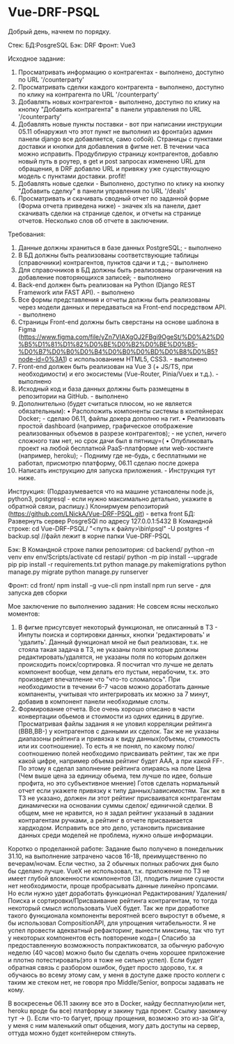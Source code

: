 # Vue-DRF-PSQL
Добрый день, начнем по порядку.

Стек:
БД:PosgreSQL
Бэк: DRF
Фронт: Vue3

Исходное задание:
1.	Просматривать информацию о контрагентах  - выполнено, доступно по URL '/counterparty'
2.	Просматривать сделки каждого контрагента - выполнено, доступно по клику на контрагента по URL '/counterparty'
3.	Добавлять новых контрагентов - выполнено, доступно по клику на кнопку "Добавить контрагента" в панели управления по URL '/counterparty'
4.	Добавлять новые пункты поставки - вот при написании инструкции 05.11 обнаружил что этот пункт не выполнил из фронта(из админ панели django все добавляется, само собой). Страницы с пунктами доставки и кнопки для добавления в фигме нет. В течении часа можно исправить. Продублирую страницу контрагентов, добавлю новый путь в роутер, в get и post запросах измененю URL для обращения, в DRF добавлю URL и привяжу уже существующую модель с пунктами доставки. profit!
5.	Добавлять новые сделки - Выполнено, доступно по клику на кнопку "Добавить сделку" в панели управления по URL '/deals'
6.	Просматривать и скачивать сводный отчет по заданной форме (Форма отчета приведена ниже) - значек xls на панели, дает скачивать сделки на странице сделок, и отчеты на странице отчетов. Несколько слов об отчете в заключении.


Требования:
1.	Данные должны храниться в базе данных PostgreSQL; - выполнено
2.	В БД должны быть реализованы соответствующие таблицы (справочники) контрагентов, пунктов сдачи и т.д.; - выполнено
3.	Для справочников в БД должны быть реализованы ограничения на добавление повторяющихся записей; - выполнено
4.	Back-end должен быть реализован на Python (Django REST Framework или FAST API). - выполнено
5.	Все формы представления и отчеты должны быть реализованы через модели данных и передаваться на Front-end посредством API. - выполнено
6.	Страницы Front-end должны быть сверстаны на основе шаблона в Figma (https://www.figma.com/file/yZn7VIAXgOJ2FBgi9OgeSt/%D0%A2%D0%B5%D1%81%D1%82%D0%BE%D0%B2%D0%BE%D0%B5-%D0%B7%D0%B0%D0%B4%D0%B0%D0%BD%D0%B8%D0%B5?node-id=0%3A1) с использованием HTML5, CSS3. - выполнено
7.	Front-end должен быть реализован на Vue 3 (+ JS/TS, при необходимости) и его экосистемы (Vue-Router, Pinia/Vuex и т.д.). - выполнено
8.	Исходный код и база данных должны быть размещены в репозитории на GitHub. - выполнено
9.	Дополнительно (будет считаться плюсом, но не является обязательным):
•	Расположить компоненты системы в контейнерах Docker; - сделаю 06.11, файлы докера дополню на гит.
•	Реализовать простой dashboard (например, графическое отображение реализованных объемов в разрезе контрагентов); - не успел, ничего сложного там нет, но срок дачи был в пятницу=(
•	Опубликовать проект на любой бесплатной PaaS-платформе или web-хостинге (например, heroku); - Подниму где не-будь, с бесплатными не работал, присмотрю платформу, 06.11 сделаю после докера
10.	Написать инструкцию для запуска приложения. - Инструкция тут ниже.

Инструкция: (Подразумевается что на машине установлены node.js, python3, postgresql - если нужно максимально детально, укажите в обратной связи, распишу.)
Клонирмуем репозиторий (https://github.com/LNickA/Vue-DRF-PSQL.git) - ветка front
БД:
Развернуть сервер PosgreSQl по адресу 127.0.0.1:5432
В Командной строке:
cd Vue-DRF-PSQL/
"<путь к файлу>\bin\psql" -U postgres -f backup.sql  //файл лежит в корне папки Vue-DRF-PSQL

Бэк:
В Командной строке папки репозитория:
cd backend/
python –m venv env
env/Scripts/activate
cd restapi/
python -m pip install --upgrade pip
pip install -r requirements.txt
python manage.py makemigrations
python manage.py migrate
python manage.py runserver

Фронт:
cd front/
npm install -g vue-cli
npm install
npm run serve - для запуска дев сборки

Мое заключение по выполнению задания:
Не совсем ясны несколько моментов:
1. В фигме присутсвует некоторый функционал, не описанный в ТЗ - Инпуты поиска и сортировки данных, кнопки 'редактировать' и 'удалить'.
    Данный функционал мной не был реализован, т.к. не стояла такая задача в ТЗ, не указаны поля которые должны редактировать/удалятся, не указаны поля по которым должен происходить поиск/сортировка. Я посчитал что лучше не делать компонент вообще, чем делать его пустым, нерабочим, т.к. это произведет впечатление что "что-то сломалось". При необходимости в течении 6-7 часов можно доработать данные компаненты, учитывая что интегрировать их можно за 7 минут, добавив в компонент панели необходимые слоты.
2. Формирование отчета.
    Все очень хорошо описано в части конвертации обьемов и стоимости из одних единиц в другие.
    Просматривая файлы задания я не уловил корреляции рейтинга (BBB,BB-) у контрагентов с данными их сделок. 
    Так же не указаны диапазоны рейтинга и привязка к виду данных(объемы, стоимость или их соотношение).
    То есть я не понял, по какому полю/соотношению полей необходимо присваивать рейтинг, так же при какой цифре, например объема рейтинг будет ААА, а при какой FF-.
    По этому я сделал заполнение рейтинга опираясь на поле Цена (Чем выше цена за единицу обьема, тем лучше по идее, больше профита, но это субъективное мнение)
    Готов сделать нормальный отчет если укажете привязку к типу данных/зависимостям.
    Так же в ТЗ не указано, должен ли этот рейтинг присваиватся контрагентам динамически на основании суммы сделок/ единичной сделки.
    В общем, мне не нравится, но я задал рейтинг указаный в задании контрагентам ручками, а рейтинг в отчете присваивается хардкодом.
    Исправить все это дело, установить присвивание данных среди моделей не проблема, нужно ольше информации.

Коротко о проделанной работе:
Задание было получено в понедельник 31.10, на выполнение затрачено часов 16-18, преимущественно по вечерам/ночам.
Если честно, за 2 обычных полных рабочих дня было бы сделано лучше.
VueX не использовал, т.к. приложение по ТЗ не имеет глубой вложенности компонентов (3), плодить лишние сущности нет необходимости, проще пробрасывать данные линейно пропсами.
Но если нужно удет доработать функционал Редактирования/ Удаления/ Поиска и сортировки/Присваивание рейтинга контрагентам, то тогда некоторый смысл использовать VueX будет.
Так же при доработке такого функционала компоненты вероятней всего выростут в объеме, я бы использовал CompositionAPI, для упрощения читабельности.
Я не успел провести адекватный рефакторинг, вынести миксины, так что тут у некоторых компонентов есть повторение кода=(
Спасибо за предоставленную возможность попрактиковатся, за обычную рабочую неделю (40 часов) можно было бы сделать очень хорошее приложение и плотно потестировать(это я тоже не сильно успел).
Если будет обратная связь с разбором ошибок, будет просто здорово, т.к. я обучаюсь во всему этому сам, у меня в доступе даже просто коллеги с таким же стеком нет, не говоря про Middle/Senior, вопросы задавать не кому.

В воскресенье 06.11 закину все это в Docker, найду бесплатную(или нет, heroku вроде бы все) платформу и закину туда проект. Сcылку закомичу тут -> ().
Если что-то багует, прощу прощения, возможно это из-за Git'а, у меня с ним маленький опыт общения, могу дать доступы на сервер, оттуда можно будет контейнером стянуть.
